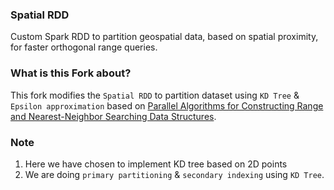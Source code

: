 ### Spatial RDD
Custom Spark RDD to partition geospatial data, based on spatial proximity, for faster orthogonal range queries.

### What is this Fork about?
This fork modifies the `Spatial RDD` to partition dataset using `KD Tree` & `Epsilon approximation` based on [Parallel Algorithms for Constructing Range and
Nearest-Neighbor Searching Data Structures](https://users.cs.duke.edu/~pankaj/publications/papers/mr-ds.pdf).

### Note
1. Here we have chosen to implement KD tree based on 2D points
2. We are doing `primary partitioning` & `secondary indexing` using `KD Tree`.
